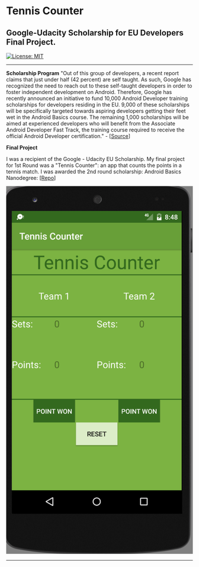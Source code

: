 # **Tennis Counter**

## Google-Udacity Scholarship for EU Developers Final Project.

[![License: MIT](https://img.shields.io/badge/License-MIT-yellow.svg)](https://opensource.org/licenses/MIT)

---

**Scholarship Program**
"Out of this group of developers, a recent report claims that just under half (42 percent) are self taught. As such, Google has recognized the need to reach out to these self-taught developers in order to foster independent development on Android. Therefore, Google has recently announced an initiative to fund 10,000 Android Developer training scholarships for developers residing in the EU. 9,000 of these scholarships will be specifically targeted towards aspiring developers getting their feet wet in the Android Basics course. The remaining 1,000 scholarships will be aimed at experienced developers who will benefit from the Associate Android Developer Fast Track, the training course required to receive the official Android Developer certification." - [[Source](https://www.xda-developers.com/google-bertelsmann-udacity-offer-10000-android-scholarships-for-eu-developers/)]

**Final Project**

I was a recipient of the Google - Udacity EU Scholarship. My final project for 1st Round was a "Tennis Counter": an app that counts the points in a tennis match. I was awarded the 2nd round scholarship: Android Basics Nanodegree: [[Repo](https://github.com/KonstantinosBarmpas/Android-Basics-Udacity-Nanodegree-Projects/settings)]

[//]: # (Images)

[image1]: ./images/Image1.png "Image 1"

![image1]

---



